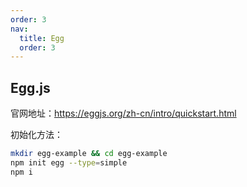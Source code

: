 ```yaml
---
order: 3
nav:
  title: Egg
  order: 3
---
```


## Egg.js

官网地址：https://eggjs.org/zh-cn/intro/quickstart.html

初始化方法：

```bash
mkdir egg-example && cd egg-example
npm init egg --type=simple
npm i
```

